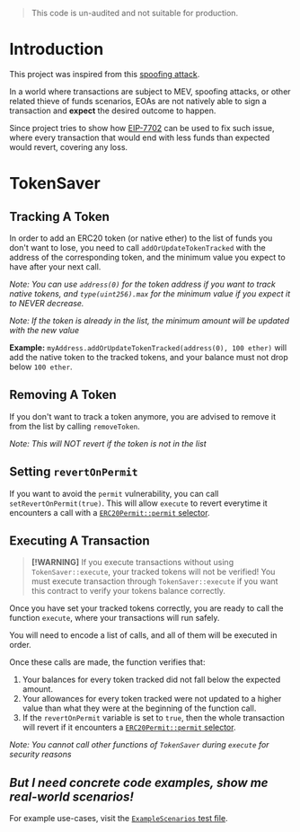 > This code is un-audited and not suitable for production.

# Introduction

This project was inspired from this [spoofing attack](https://drops.scamsniffer.io/transaction-simulation-spoofing-a-new-threat-in-web3/).

In a world where transactions are subject to MEV, spoofing attacks, or other related thieve of funds scenarios, EOAs are not natively able to sign a transaction and **expect** the desired outcome to happen.

Since project tries to show how [EIP-7702](https://eips.ethereum.org/EIPS/eip-7702) can be used to fix such issue, where every transaction that would end with less funds than expected would revert, covering any loss.

# TokenSaver

## Tracking A Token

In order to add an ERC20 token (or native ether) to the list of funds you don't want to lose, you need to call `addOrUpdateTokenTracked` with the address of the corresponding token, and the minimum value you expect to have after your next call.

_Note: You can use `address(0)` for the token address if you want to track native tokens, and `type(uint256).max` for the minimum value if you expect it to NEVER decrease._

_Note: If the token is already in the list, the minimum amount will be updated with the new value_

**Example:** `myAddress.addOrUpdateTokenTracked(address(0), 100 ether)` will add the native token to the tracked tokens, and your balance must not drop below `100 ether`.

## Removing A Token

If you don't want to track a token anymore, you are advised to remove it from the list by calling `removeToken`.

_Note: This will NOT revert if the token is not in the list_

## Setting `revertOnPermit`

If you want to avoid the `permit` vulnerability, you can call `setRevertOnPermit(true)`. This will allow `execute` to revert everytime it encounters a call with a [`ERC20Permit::permit` selector](https://www.4byte.directory/signatures/?bytes4_signature=0xd505accf).

## Executing A Transaction

> **[!WARNING]** If you execute transactions without using `TokenSaver::execute`, your tracked tokens will not be verified! You must execute transaction through `TokenSaver::execute` if you want this contract to verify your tokens balance correctly.

Once you have set your tracked tokens correctly, you are ready to call the function `execute`, where your transactions will run safely.

You will need to encode a list of calls, and all of them will be executed in order.

Once these calls are made, the function verifies that:

1. Your balances for every token tracked did not fall below the expected amount.
2. Your allowances for every token tracked were not updated to a higher value than what they were at the beginning of the function call.
3. If the `revertOnPermit` variable is set to `true`, then the whole transaction will revert if it encounters a [`ERC20Permit::permit` selector](https://www.4byte.directory/signatures/?bytes4_signature=0xd505accf).

_Note: You cannot call other functions of `TokenSaver` during `execute` for security reasons_

## _But I need concrete code examples, show me real-world scenarios!_

For example use-cases, visit the [`ExampleScenarios` test file](./test/ExampleScenarios.t.sol).
